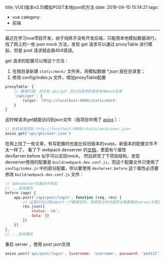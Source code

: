 title: VUE(版本v2.5)模拟POST本地json的方法
date: 2018-04-10 15:14:21
tags: 
- vue
category:
- 前端
---
最近在学习vue项目开发，由于纯练手没有开发后端，只能用本地模拟数据进行。
找了网上的一些 json mock 方法，发现 get 请求可以通过 proxyTable 进行模拟，但是 post 请求就会报404错误。

<!-- more -->

get 请求的配置可以用这个方法：
1. 在根目录新建 `static/mock/` 文件夹，将模拟数据 *.json 放在目录里；
2. 修改 config/index.js 文件，增加proxyTable配置
```javascript
proxyTable: {
    // 数据代理，将所有 api/get 开头的请求转发给本地mock目录
    '/api/get': {
        target: 'http://localhost:8080/static/mock'
    }
}
```

这时候请求get就能访问到json文件（我项目中用了 [axios](https://github.com/axios/axios) ）：
```javascript
// 会转发请求到 http://localhost:8080/static/mock/user.json
axios.get('api/get/user.json')
```

在网上找了一些文章，有写配置的也是比较旧版本的vuejs，新版本的配置文件不太一样了。
看了下 webpack devserver 的[文档](https://webpack.js.org/configuration/dev-server/)，里面有个属性 devServer.before 似乎可以实现mock。
然后研究了下项目结构，发现devserver使用的配置是 `build/webpack.dev.conf.js`，而这个配置文件只使用了 `config/index.js` 中的部分配置，所以要使用 `devServer.before` 这个属性必须要修改 `build/webpack.dev.conf.js` 文件：

```javascript
// 在devServer的属性中添加
// ...其他属性
before (app) {
    app.post('/api/post/login', function (req, res) {
        // 这里也可以用import一个数据文件，但修改文件内容时也需要重启server才能生效
        res.json({
            status: 'ok',
            data: {}
        })
    })
},
// ...其他属性
```
重启 server ，使用 post json生效
```javascript
axios.post('api/post/login', {username: 'username', password: 'pwd123'});
```
